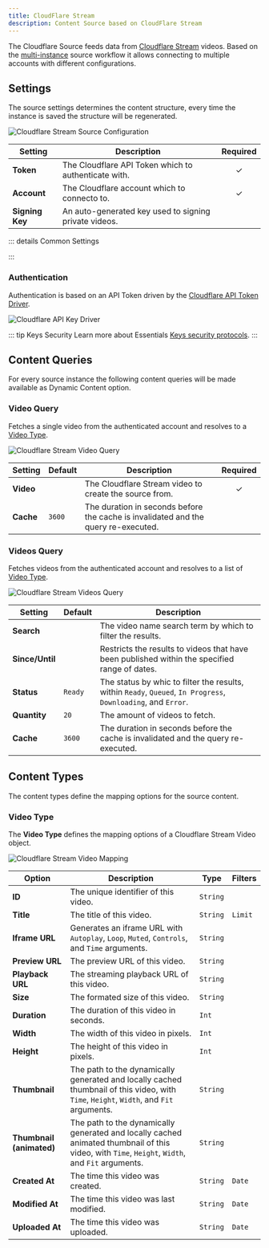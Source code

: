 ```yaml
---
title: CloudFlare Stream
description: Content Source based on CloudFlare Stream
---
```


<!--@include: ../_partials/provider-intro.md-->

The Cloudflare Source feeds data from [Cloudflare Stream](https://www.cloudflare.com/products/cloudflare-stream/) videos. Based on the [multi-instance](/essentials-for-yootheme-pro/addons/sources/multi-instance-sources/) source workflow it allows connecting to multiple accounts with different configurations.

## Settings

The source settings determines the content structure, every time the instance is saved the structure will be regenerated.

![Cloudflare Stream Source Configuration](../assets/providers/cf-stream-config.webp)

| Setting | Description | Required |
| ------- | ----------- | :------: |
| **Token** | The Cloudflare API Token which to authenticate with. | &#x2713; |
| **Account** | The Cloudflare account which to connecto to. | &#x2713; |
| **Signing Key** | An auto-generated key used to signing private videos. | |

::: details Common Settings
<!--@include: ../_partials/provider-common-settings.md-->
:::

### Authentication

Authentication is based on an API Token driven by the [Cloudflare API Token Driver](/essentials-for-yootheme-pro/auth/drivers/cloudflare-api-token).

![Cloudflare API Key Driver](/essentials-for-yootheme-pro/assets/auths/driver-cloudflare-api-token.webp)

::: tip Keys Security
Learn more about Essentials [Keys security protocols](/essentials-for-yootheme-pro/oauth-keys-secrets#security).
:::

## Content Queries

For every source instance the following content queries will be made available as Dynamic Content option.

### Video Query

Fetches a single video from the authenticated account and resolves to a [Video Type](#video-type).

![Cloudflare Stream Video Query](../assets/providers/cf-stream-query-video.webp)

| Setting | Default | Description | Required |
| ------- | ------- | ----------- | :------: |
| **Video** | | The Cloudflare Stream video to create the source from. | &#x2713; |
| **Cache** | `3600` | The duration in seconds before the cache is invalidated and the query re-executed. |

### Videos Query

Fetches videos from the authenticated account and resolves to a list of [Video Type](#video-type).

![Cloudflare Stream Videos Query](../assets/providers/cf-stream-query-videos.webp)

| Setting | Default | Description |
| ------- | ------- | ----------- |
| **Search** | | The video name search term by which to filter the results. |
| **Since/Until** | | Restricts the results to videos that have been published within the specified range of dates. |
| **Status** | `Ready` | The status by whic to filter the results, within `Ready`, `Queued`, `In Progress`, `Downloading`, and `Error`. |
| **Quantity** | `20` | The amount of videos to fetch. |
| **Cache** | `3600` | The duration in seconds before the cache is invalidated and the query re-executed. |

## Content Types

The content types define the mapping options for the source content.

### Video Type

The **Video Type** defines the mapping options of a Cloudflare Stream Video object.

![Cloudflare Stream Video Mapping](../assets/providers/cf-stream-type-video.webp)

| Option | Description | Type | Filters |
| ------ | ----------- | ---- | ------- |
| **ID** | The unique identifier of this video. | `String` |
| **Title** | The title of this video. | `String` | `Limit` |
| **Iframe URL** | Generates an iframe URL with `Autoplay`, `Loop`, `Muted`, `Controls`, and `Time` arguments. | `String` |
| **Preview URL** | The preview URL of this video. | `String` |
| **Playback URL** | The streaming playback URL of this video. | `String` |
| **Size** | The formated size of this video. | `String` |
| **Duration** | The duration of this video in seconds. | `Int` |
| **Width** | The width of this video in pixels. | `Int` |
| **Height** | The height of this video in pixels. | `Int` |
| **Thumbnail** | The path to the dynamically generated and locally cached thumbnail of this video, with `Time`, `Height`, `Width`, and `Fit` arguments. | `String` |
| **Thumbnail (animated)** | The path to the dynamically generated and locally cached animated thumbnail of this video, with `Time`, `Height`, `Width`, and `Fit` arguments. | `String` |
| **Created At** | The time this video was created. | `String` | `Date` |
| **Modified At** | The time this video was last modified. | `String` | `Date` |
| **Uploaded At** | The time this video was uploaded. | `String` | `Date` |

